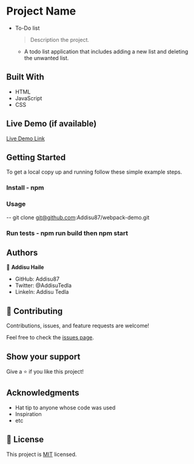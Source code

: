 # Project Name

- To-Do list

  > Description the project.

  - A todo list application that includes adding a new list and deleting the unwanted list.

## Built With

- HTML
- JavaScript
- CSS

## Live Demo (if available)

[Live Demo Link](https://addisu87.github.io/To-do-list/)

## Getting Started

To get a local copy up and running follow these simple example steps.

### Install - npm

### Usage

-- git clone git@github.com:Addisu87/webpack-demo.git

### Run tests - npm run build then npm start

## Authors

👤 **Addisu Haile**

- GitHub: Addisu87
- Twitter: @AddisuTedla
- LinkeIn: Addisu Tedla

## 🤝 Contributing

Contributions, issues, and feature requests are welcome!

Feel free to check the [issues page](../../issues/).

## Show your support

Give a ⭐️ if you like this project!

## Acknowledgments

- Hat tip to anyone whose code was used
- Inspiration
- etc

## 📝 License

This project is [MIT](./MIT.md) licensed.
